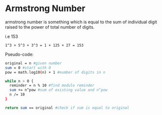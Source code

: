 # Armstrong Number

armstrong number is something which is equal to the sum of individual digit raised to the power of total number of digits.

i.e 153

`1^3 + 5^3 + 3^3 = 1 + 125 + 27 = 153`

Pseudo-code:

```bash
original = n #given number
sum = 0 #start with 0
pow = math.log10(n) + 1 #number of digits in n

while n > 0 {
  reminder = n % 10 #find modulo reminder
  sum += n^pow #sum of existing value and n^pow
  n /= 10
}

return sum == original #check if sum is equal to original
```
